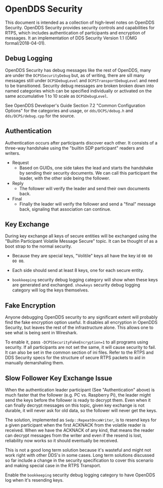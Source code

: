 # OpenDDS Security

This document is intended as a collection of high-level notes on OpenDDS
Security. OpenDDS Security provides security controls and capabilities for
RTPS, which includes authentication of participants and encryption of messages.
It an implementation of DDS Security Version 1.1 (OMG formal/2018-04-01).

## Debug Logging

OpenDDS Security has debug messages like the rest of OpenDDS, many are under
the `DCPSSecurityDebug` but, as of writing, there are sill many messages still
under `DCPSDebugLevel` and `DCPSTransportDebugLevel` and need to be
transitioned. Security debug messages are broken broken down into named
categories which can be specified individually or activated on the same
accumulative 1 to 10 scale as `DCPSDebugLevel`.

See OpenDDS Developer's Guide Section 7.2 "Common Configuration Options" for
the categories and usage, or `dds/DCPS/debug.h` and `dds/DCPS/debug.cpp` for
the source.

## Authentication

Authentication occurs after participants discover each other. It consists of a
three-way handshake using the "builtin SDP participant" readers and writers.

- Request
  - Based on GUIDs, one side takes the lead and starts the handshake by sending
    their security documents. We can call this participant the leader, with the
    other side being the follower.
- Reply
  - The follower will verify the leader and send their own documents back.
- Final
  - Finally the leader will verify the follower and send a "final" message
    back, signaling that association can continue.

<!-- TODO: List OMG authentication states and what they actually mean -->

## Key Exchange

During key exchange all keys of secure entities will be exchanged using the
"Builtin Participant Volatile Message Secure" topic. It can be thought of as a
boot strap to the normal security.

- Because they are special keys, "Volitile" keys all have the key id `00 00 00 00`.

- Each side should send at least 8 keys, one for each secure entity.

- `bookkeeping` security debug logging category will show when these keys are
  generated and exchanged. `showkeys` security debug logging category will log
  the keys themselves.

## Fake Encryption

Anyone debugging OpenDDS security to any significant extent will probably find
the fake encryption option useful. It disables all encryption in OpenDDS
Security, but leaves the rest of the infrastructure alone. This allows one to
see what is being sent in Wireshark.

To enable it, pass `-DCPSSecurityFakeEncryption=1` to all programs using
security. If all participants are not set the same, it will cause security to
fail. It can also be set in the common section of ini files. Refer to the RTPS
and DDS Security specs for the structure of secure RTPS packets to aid in
manually demarshaling them.

## Slow Follower Key Exchange Issue
   
When the authentication leader participant (See "Authentication" above) is much
faster that the follower (e.g. PC vs. Raspberry Pi), the leader might send the
keys before the follower is ready to decrypt them. Even when it can finally
decrypt messages on this topic, given key exchange is not durable, it will
never ask for old data, so the follower will never get the keys.

The solution, implemented as `Sedp::RepeatOnceWriter`, is to resend keys for a
given participant when the first ACKNACK from the volatile reader is received.
When we have the ACKNACK of any kind, that means the reader can decrypt
messages from the writer and even if the resend is lost, reliability now works
so it should eventually be received.

This is not a good long term solution because it's wasteful and might not work
right with other DDS's in some cases. Long term solutions discussed so far
include a change in the security specification to cover this scenario and
making special case in the RTPS Transport.

Enable the `bookkeeping` security debug logging category to have OpenDDS log
when it's resending keys.
